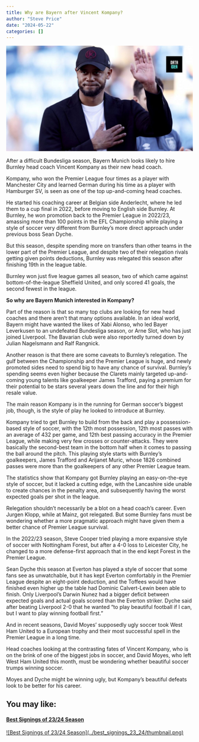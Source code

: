 ```yaml
---
title: Why are Bayern after Vincent Kompany?
author: "Steve Price"
date: "2024-05-22"
categories: []
---
```


![IMDb](thumbnail.png)

After a difficult Bundesliga season, Bayern Munich looks likely to hire Burnley head coach Vincent Kompany as their new head coach.

Kompany, who won the Premier League four times as a player with Manchester City and learned German during his time as a player with Hamburger SV, is seen as one of the top up-and-coming head coaches.

He started his coaching career at Belgian side Anderlecht, where he led them to a cup final in 2022, before moving to English side Burnley. At Burnley, he won promotion back to the Premier League in 2022/23, amassing more than 100 points in the EFL Championship while playing a style of soccer very different from Burnley’s more direct approach under previous boss Sean Dyche.

<script async src="https://pagead2.googlesyndication.com/pagead/js/adsbygoogle.js?client=ca-pub-8076040302380238"
     crossorigin="anonymous"></script>

<ins class="adsbygoogle"
     style="display:block; text-align:center;"
     data-ad-layout="in-article"
     data-ad-format="fluid"
     data-ad-client="ca-pub-8076040302380238"
     data-ad-slot="8693891310"></ins>

<script>
     (adsbygoogle = window.adsbygoogle || []).push({});
</script>

But this season, despite spending more on transfers than other teams in the lower part of the Premier League, and despite two of their relegation rivals getting given points deductions, Burnley was relegated this season after finishing 19th in the league table.

Burnley won just five league games all season, two of which came against bottom-of-the-league Sheffield United, and only scored 41 goals, the second fewest in the league.

<script async src="https://pagead2.googlesyndication.com/pagead/js/adsbygoogle.js?client=ca-pub-8076040302380238"
     crossorigin="anonymous"></script>

<ins class="adsbygoogle"
     style="display:block; text-align:center;"
     data-ad-layout="in-article"
     data-ad-format="fluid"
     data-ad-client="ca-pub-8076040302380238"
     data-ad-slot="8693891310"></ins>

<script>
     (adsbygoogle = window.adsbygoogle || []).push({});
</script>

**So why are Bayern Munich interested in Kompany?**

Part of the reason is that so many top clubs are looking for new head coaches and there aren’t that many options available. In an ideal world, Bayern might have wanted the likes of Xabi Alonso, who led Bayer Leverkusen to an undefeated Bundesliga season, or Arne Slot, who has just joined Liverpool. The Bavarian club were also reportedly turned down by Julian Nagelsmann and Ralf Rangnick.

Another reason is that there are some caveats to Burnley’s relegation. The gulf between the Championship and the Premier League is huge, and newly promoted sides need to spend big to have any chance of survival. Burnley’s spending seems even higher because the Clarets mainly targeted up-and-coming young talents like goalkeeper James Trafford, paying a premium for their potential to be stars several years down the line and for their high resale value.

<script async src="https://pagead2.googlesyndication.com/pagead/js/adsbygoogle.js?client=ca-pub-8076040302380238"
     crossorigin="anonymous"></script>

<ins class="adsbygoogle"
     style="display:block; text-align:center;"
     data-ad-layout="in-article"
     data-ad-format="fluid"
     data-ad-client="ca-pub-8076040302380238"
     data-ad-slot="8693891310"></ins>

<script>
     (adsbygoogle = window.adsbygoogle || []).push({});
</script>

The main reason Kompany is in the running for German soccer’s biggest job, though, is the style of play he looked to introduce at Burnley.

Kompany tried to get Burnley to build from the back and play a possession-based style of soccer, with the 12th most possession, 12th most passes with an average of 432 per game, and 12th best passing accuracy in the Premier League, while making very few crosses or counter-attacks. They were basically the second-best team in the bottom half when it comes to passing the ball around the pitch. This playing style starts with Burnley’s goalkeepers, James Trafford and Arijanet Muric, whose 1826 combined passes were more than the goalkeepers of any other Premier League team.

The statistics show that Kompany got Burnley playing an easy-on-the-eye style of soccer, but it lacked a cutting edge, with the Lancashire side unable to create chances in the penalty area, and subsequently having the worst expected goals per shot in the league.

<script async src="https://pagead2.googlesyndication.com/pagead/js/adsbygoogle.js?client=ca-pub-8076040302380238"
     crossorigin="anonymous"></script>

<ins class="adsbygoogle"
     style="display:block; text-align:center;"
     data-ad-layout="in-article"
     data-ad-format="fluid"
     data-ad-client="ca-pub-8076040302380238"
     data-ad-slot="8693891310"></ins>

<script>
     (adsbygoogle = window.adsbygoogle || []).push({});
</script>

Relegation shouldn’t necessarily be a blot on a head coach’s career. Even Jurgen Klopp, while at Mainz, got relegated. But some Burnley fans must be wondering whether a more pragmatic approach might have given them a better chance of Premier League survival.

In the 2022/23 season, Steve Cooper tried playing a more expansive style of soccer with Nottingham Forest, but after a 4-0 loss to Leicester City, he changed to a more defense-first approach that in the end kept Forest in the Premier League.

Sean Dyche this season at Everton has played a style of soccer that some fans see as unwatchable, but it has kept Everton comfortably in the Premier League despite an eight-point deduction, and the Toffees would have finished even higher up the table had Dominic Calvert-Lewin been able to finish. Only Liverpool’s Darwin Nunez had a bigger deficit between expected goals and actual goals scored than the Everton striker. Dyche said after beating Liverpool 2-0 that he wanted “to play beautiful football if I can, but I want to play winning football first.”

<script async src="https://pagead2.googlesyndication.com/pagead/js/adsbygoogle.js?client=ca-pub-8076040302380238"
     crossorigin="anonymous"></script>

<ins class="adsbygoogle"
     style="display:block; text-align:center;"
     data-ad-layout="in-article"
     data-ad-format="fluid"
     data-ad-client="ca-pub-8076040302380238"
     data-ad-slot="8693891310"></ins>

<script>
     (adsbygoogle = window.adsbygoogle || []).push({});
</script>

And in recent seasons, David Moyes’ supposedly ugly soccer took West Ham United to a European trophy and their most successful spell in the Premier League in a long time.

Head coaches looking at the contrasting fates of Vincent Kompany, who is on the brink of one of the biggest jobs in soccer, and David Moyes, who left West Ham United this month, must be wondering whether beautiful soccer trumps winning soccer.

Moyes and Dyche might be winning ugly, but Kompany’s beautiful defeats look to be better for his career.

<div>
<h2>You may like:</h2>
<a href="/posts/best_signings_23_24/">
<h4>Best Signings of 23/24 Season</h4>
![Best Signings of 23/24 Season](../best_signings_23_24/thumbnail.png)
</a>
</div>
